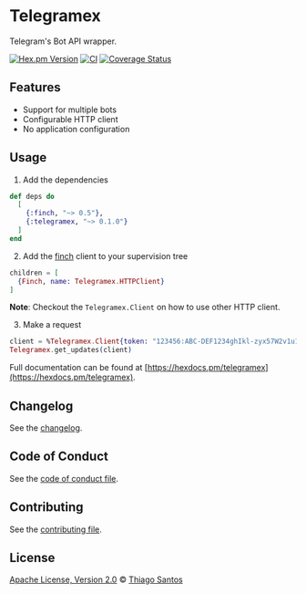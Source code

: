 # Telegramex

<!-- MDOC !-->

Telegram's Bot API wrapper.

[![Hex.pm Version](http://img.shields.io/hexpm/v/telegramex.svg?style=flat)](https://hex.pm/packages/telegramex)
[![CI](https://github.com/thiamsantos/telegramex/workflows/CI/badge.svg?branch=main)](https://github.com/thiamsantos/telegramex/actions?query=branch%3Amain)
[![Coverage Status](https://coveralls.io/repos/github/thiamsantos/telegramex/badge.svg?branch=main)](https://coveralls.io/github/thiamsantos/telegramex?branch=main)

## Features

- Support for multiple bots
- Configurable HTTP client
- No application configuration

## Usage

1. Add the dependencies

```elixir
def deps do
  [
    {:finch, "~> 0.5"},
    {:telegramex, "~> 0.1.0"}
  ]
end
```
2. Add the [finch](https://github.com/keathley/finch) client to your supervision tree

```elixir
children = [
  {Finch, name: Telegramex.HTTPClient}
]
```

**Note**: Checkout the `Telegramex.Client` on how to use other HTTP client.

3. Make a request

```elixir
client = %Telegramex.Client{token: "123456:ABC-DEF1234ghIkl-zyx57W2v1u123ew11"}
Telegramex.get_updates(client)
```

Full documentation can be found at [https://hexdocs.pm/telegramex](https://hexdocs.pm/telegramex).

## Changelog

See the [changelog](CHANGELOG.md).

<!-- MDOC !-->

## Code of Conduct

See the [code of conduct file](CODE_OF_CONDUCT.md).

## Contributing

See the [contributing file](CONTRIBUTING.md).

## License

[Apache License, Version 2.0](LICENSE) © [Thiago Santos](https://github.com/thiamsantos)
